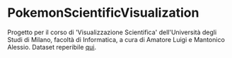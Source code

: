 # PokemonScientificVisualization
Progetto per il corso di 'Visualizzazione Scientifica' dell'Università degli Studi di Milano, facoltà di Informatica, a cura di Amatore Luigi e Mantonico Alessio.
Dataset reperibile [qui](https://www.kaggle.com/datasets/maca11/all-pokemon-dataset).

